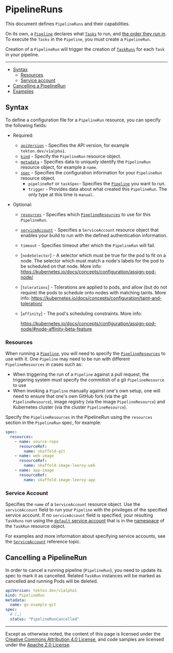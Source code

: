 # PipelineRuns

This document defines `PipelineRuns` and their capabilities.

On its own, a [`Pipeline`](pipelines.md) declares what [`Tasks`](tasks.md) to
run, and [the order they run in](pipelines.md#ordering). To execute the `Tasks`
in the `Pipeline`, you must create a `PipelineRun`.

Creation of a `PipelineRun` will trigger the creation of
[`TaskRuns`](taskruns.md) for each `Task` in your pipeline.

---

- [Syntax](#syntax)
  - [Resources](#resources)
  - [Service account](#service-account)
- [Cancelling a PipelineRun](#cancelling-a-pipelinerun)
- [Examples](#examples)

## Syntax

To define a configuration file for a `PipelineRun` resource, you can specify the
following fields:

- Required:
  - [`apiVersion`][kubernetes-overview] - Specifies the API version, for example
    `tekton.dev/v1alpha1`.
  - [`kind`][kubernetes-overview] - Specify the `PipelineRun` resource object.
  - [`metadata`][kubernetes-overview] - Specifies data to uniquely identify the
    `PipelineRun` resource object, for example a `name`.
  - [`spec`][kubernetes-overview] - Specifies the configuration information for
    your `PipelineRun` resource object.
    - `pipelineRef` or `taskSpec`- Specifies the [`Pipeline`](pipelines.md) you
      want to run.
    - `trigger` - Provides data about what created this `PipelineRun`. The only
      type at this time is `manual`.
- Optional:

  - [`resources`](#resources) - Specifies which
    [`PipelineResources`](resources.md) to use for this `PipelineRun`.
  - [`serviceAccount`](#service-account) - Specifies a `ServiceAccount` resource
    object that enables your build to run with the defined authentication
    information.
  - `timeout` - Specifies timeout after which the `PipelineRun` will fail.
  - [`nodeSelector`] - A selector which must be true for the pod to fit on a
    node. The selector which must match a node's labels for the pod to be
    scheduled on that node. More info:
    <https://kubernetes.io/docs/concepts/configuration/assign-pod-node/>
  - [`tolerations`] - Tolerations are applied to pods, and allow (but do not
    require) the pods to schedule onto nodes with matching taints. More info:
    <https://kubernetes.io/docs/concepts/configuration/taint-and-toleration/>
  - [`affinity`] - The pod's scheduling constraints. More info:

    <https://kubernetes.io/docs/concepts/configuration/assign-pod-node/#node-affinity-beta-feature>

[kubernetes-overview]:
  https://kubernetes.io/docs/concepts/overview/working-with-objects/kubernetes-objects/#required-fields

### Resources

When running a [`Pipeline`](pipelines.md), you will need to specify the
[`PipelineResources`](resources.md) to use with it. One `Pipeline` may need to
be run with different `PipelineResources` in cases such as:

- When triggering the run of a `Pipeline` against a pull request, the triggering
  system must specify the commitish of a git `PipelineResource` to use
- When invoking a `Pipeline` manually against one's own setup, one will need to
  ensure that one's own GitHub fork (via the git `PipelineResource`), image
  registry (via the image `PipelineResource`) and Kubernetes cluster (via the
  cluster `PipelineResource`).

Specify the `PipelineResources` in the PipelineRun using the `resources` section
in the `PipelineRun` spec, for example:

```yaml
spec:
  resources:
    - name: source-repo
      resourceRef:
        name: skaffold-git
    - name: web-image
      resourceRef:
        name: skaffold-image-leeroy-web
    - name: app-image
      resourceRef:
        name: skaffold-image-leeroy-app
```

### Service Account

Specifies the `name` of a `ServiceAccount` resource object. Use the
`serviceAccount` field to run your `Pipeline` with the privileges of the
specified service account. If no `serviceAccount` field is specified, your
resulting `TaskRuns` run using the
[`default` service account](https://kubernetes.io/docs/tasks/configure-pod-container/configure-service-account/#use-the-default-service-account-to-access-the-api-server)
that is in the
[namespace](https://kubernetes.io/docs/concepts/overview/working-with-objects/namespaces/)
of the `TaskRun` resource object.

For examples and more information about specifying service accounts, see the
[`ServiceAccount`](./auth.md) reference topic.

## Cancelling a PipelineRun

In order to cancel a running pipeline (`PipelineRun`), you need to update its
spec to mark it as cancelled. Related `TaskRun` instances will be marked as
cancelled and running Pods will be deleted.

```yaml
apiVersion: tekton.dev/v1alpha1
kind: PipelineRun
metadata:
  name: go-example-git
spec:
  # […]
  status: "PipelineRunCancelled"
```

---

Except as otherwise noted, the content of this page is licensed under the
[Creative Commons Attribution 4.0 License](https://creativecommons.org/licenses/by/4.0/),
and code samples are licensed under the
[Apache 2.0 License](https://www.apache.org/licenses/LICENSE-2.0).
